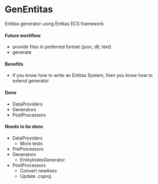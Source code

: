# GenEntitas
Entitas generator using Entitas ECS framework

#### Future workflow
  - provide files in preferred format (json, dll, text)
  - generate
 
#### Benefits
  - if you know how to write an Entitas System, then you know how to extend generator

#### Done
  - DataProviders
  - Generators
  - PostProcessors

#### Needs to be done
  - DataProviders
    - More tests
  - PreProcessors
  - Generators
    - EntityIndexGenerator
  - PostProcessors
    - Convert newlines
    - Update .csproj
